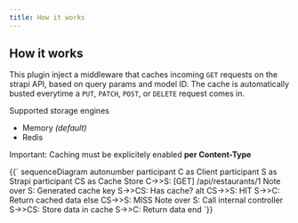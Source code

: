 ```yaml
---
title: How it works
---
```



## How it works

This plugin inject a middleware that caches incoming `GET` requests on the strapi API, based on query params and model ID.
The cache is automatically busted everytime a `PUT`, `PATCH`, `POST`, or `DELETE` request comes in.

Supported storage engines

- Memory _(default)_
- Redis

Important: Caching must be explicitely enabled **per Content-Type**


<mermaid id="hello">
{{`
sequenceDiagram
  autonumber
  participant C as Client
  participant S as Strapi
  participant CS as Cache Store
  C->>S: [GET] /api/restaurants/1
  Note over S: Generated cache key
  S->>CS: Has cache?
  alt
      CS->>S: HIT
      S->>C: Return cached data
  else
      CS->>S: MISS
      Note over S: Call internal controller
      S->>CS: Store data in cache
      S->>C: Return data
  end
`}}
</mermaid>
